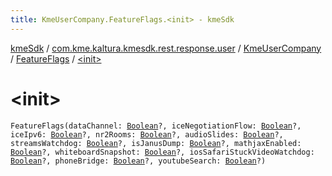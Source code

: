 ```yaml
---
title: KmeUserCompany.FeatureFlags.<init> - kmeSdk
---
```


[kmeSdk](../../../index.html) / [com.kme.kaltura.kmesdk.rest.response.user](../../index.html) / [KmeUserCompany](../index.html) / [FeatureFlags](index.html) / [&lt;init&gt;](./-init-.html)

# &lt;init&gt;

`FeatureFlags(dataChannel: `[`Boolean`](https://kotlinlang.org/api/latest/jvm/stdlib/kotlin/-boolean/index.html)`?, iceNegotiationFlow: `[`Boolean`](https://kotlinlang.org/api/latest/jvm/stdlib/kotlin/-boolean/index.html)`?, iceIpv6: `[`Boolean`](https://kotlinlang.org/api/latest/jvm/stdlib/kotlin/-boolean/index.html)`?, nr2Rooms: `[`Boolean`](https://kotlinlang.org/api/latest/jvm/stdlib/kotlin/-boolean/index.html)`?, audioSlides: `[`Boolean`](https://kotlinlang.org/api/latest/jvm/stdlib/kotlin/-boolean/index.html)`?, streamsWatchdog: `[`Boolean`](https://kotlinlang.org/api/latest/jvm/stdlib/kotlin/-boolean/index.html)`?, isJanusDump: `[`Boolean`](https://kotlinlang.org/api/latest/jvm/stdlib/kotlin/-boolean/index.html)`?, mathjaxEnabled: `[`Boolean`](https://kotlinlang.org/api/latest/jvm/stdlib/kotlin/-boolean/index.html)`?, whiteboardSnapshot: `[`Boolean`](https://kotlinlang.org/api/latest/jvm/stdlib/kotlin/-boolean/index.html)`?, iosSafariStuckVideoWatchdog: `[`Boolean`](https://kotlinlang.org/api/latest/jvm/stdlib/kotlin/-boolean/index.html)`?, phoneBridge: `[`Boolean`](https://kotlinlang.org/api/latest/jvm/stdlib/kotlin/-boolean/index.html)`?, youtubeSearch: `[`Boolean`](https://kotlinlang.org/api/latest/jvm/stdlib/kotlin/-boolean/index.html)`?)`
